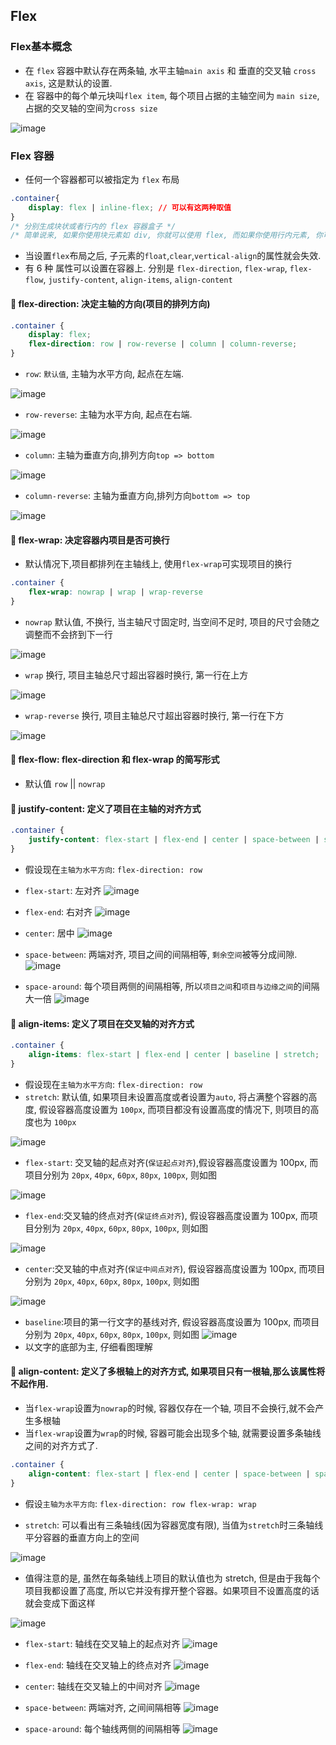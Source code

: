 ## Flex

### Flex基本概念
- 在 `flex` 容器中默认存在两条轴, 水平主轴`main axis` 和 垂直的交叉轴 `cross axis`, 这是默认的设置.
- 在 容器中的每个单元块叫`flex item`, 每个项目占据的主轴空间为 `main size`, 占据的交叉轴的空间为`cross size`

![image](https://user-images.githubusercontent.com/13994442/101132920-c83b4100-3642-11eb-9764-454e2a53f3c9.png)

### Flex 容器
- 任何一个容器都可以被指定为 `flex` 布局
```css
.container{
    display: flex | inline-flex; // 可以有这两种取值
}
/* 分别生成块状或者行内的 flex 容器盒子 */
/* 简单说来, 如果你使用块元素如 div, 你就可以使用 flex, 而如果你使用行内元素, 你可以使用 inline-flex */
```
- 当设置`flex`布局之后, 子元素的`float`,`clear`,`vertical-align`的属性就会失效.
- 有 6 种 属性可以设置在容器上. 分别是 `flex-direction`, `flex-wrap`, `flex-flow`, `justify-content`, `align-items`, `align-content`

#### 🎃 flex-direction: 决定主轴的方向(项目的排列方向)
```css
.container {
    display: flex;
    flex-direction: row | row-reverse | column | column-reverse;
}
```
- `row`: `默认值`, 主轴为水平方向, 起点在左端.

![image](https://user-images.githubusercontent.com/13994442/101133033-f456c200-3642-11eb-8378-ba2ca0072968.png)

- `row-reverse`: 主轴为水平方向, 起点在右端.

![image](https://user-images.githubusercontent.com/13994442/101133375-95de1380-3643-11eb-9084-9053d0615213.png)

- `column`: 主轴为垂直方向,排列方向`top => bottom`
 
![image](https://user-images.githubusercontent.com/13994442/101133924-91fec100-3644-11eb-87c0-b27182f3d911.png)

- `column-reverse`: 主轴为垂直方向,排列方向`bottom => top`

![image](https://user-images.githubusercontent.com/13994442/101133990-ab077200-3644-11eb-94a3-c7f4be4fb0a2.png)


#### 🎃 flex-wrap: 决定容器内项目是否可换行
- 默认情况下,项目都排列在主轴线上, 使用`flex-wrap`可实现项目的换行
```css
.container {
    flex-wrap: nowrap | wrap | wrap-reverse
}
```
- `nowrap` 默认值, 不换行, 当主轴尺寸固定时, 当空间不足时, 项目的尺寸会随之调整而不会挤到下一行

![image](https://user-images.githubusercontent.com/13994442/101134382-3bde4d80-3645-11eb-8a54-20f989c808c7.png)

- `wrap` 换行, 项目主轴总尺寸超出容器时换行, 第一行在上方

![image](https://user-images.githubusercontent.com/13994442/101134487-68926500-3645-11eb-9c3c-411ecb2d2aea.png)

- `wrap-reverse` 换行, 项目主轴总尺寸超出容器时换行, 第一行在下方

![image](https://user-images.githubusercontent.com/13994442/101134533-7ea02580-3645-11eb-9c83-0e36bd37bae0.png)


#### 🎃 flex-flow: flex-direction 和 flex-wrap 的简写形式
- 默认值 `row` || `nowrap`

#### 🎃 justify-content: 定义了项目在主轴的对齐方式
```css
.container {
    justify-content: flex-start | flex-end | center | space-between | space-around;
}
```
- 假设现在`主轴为水平方向`: `flex-direction: row`
- `flex-start`: 左对齐
![image](https://user-images.githubusercontent.com/13994442/101135504-dbe8a680-3646-11eb-9c55-652aedbd2d4e.png)

- `flex-end`: 右对齐
![image](https://user-images.githubusercontent.com/13994442/101135525-e3a84b00-3646-11eb-9dd0-fc7471a51f63.png)

- `center`: 居中
![image](https://user-images.githubusercontent.com/13994442/101135546-ea36c280-3646-11eb-8022-3eeac294b6ab.png)

- `space-between`: 两端对齐, 项目之间的间隔相等, `剩余空间`被等分成间隙.
![image](https://user-images.githubusercontent.com/13994442/101135635-09355480-3647-11eb-958e-7834ccb09ec2.png)

- `space-around`: 每个项目两侧的间隔相等, 所以`项目之间`和`项目与边缘之间`的间隔大一倍
![image](https://user-images.githubusercontent.com/13994442/101135657-0f2b3580-3647-11eb-9c71-782fa5dfce18.png)


#### 🎃 align-items: 定义了项目在交叉轴的对齐方式
```css
.container {
    align-items: flex-start | flex-end | center | baseline | stretch;
}
```
- 假设现在`主轴为水平方向`: `flex-direction: row`
- `stretch`: 默认值, 如果项目未设置高度或者设置为`auto`, 将占满整个容器的高度, 假设容器高度设置为 `100px`, 而项目都没有设置高度的情况下, 则项目的高度也为 `100px`
 
![image](https://user-images.githubusercontent.com/13994442/101136013-a1333e00-3647-11eb-80f0-58624791ec0e.png)

- `flex-start`: 交叉轴的起点对齐(`保证起点对齐`),假设容器高度设置为 100px, 而项目分别为 `20px`, `40px`, `60px`, `80px`, `100px`, 则如图

![image](https://user-images.githubusercontent.com/13994442/101136250-05ee9880-3648-11eb-861f-581c2f59933a.png)

- `flex-end`:交叉轴的终点对齐(`保证终点对齐`), 假设容器高度设置为 100px, 而项目分别为 `20px`, `40px`, `60px`, `80px`, `100px`, 则如图

![image](https://user-images.githubusercontent.com/13994442/101136510-654ca880-3648-11eb-9c15-a59fc7db91b7.png)

- `center`:交叉轴的中点对齐(`保证中间点对齐`), 假设容器高度设置为 100px, 而项目分别为 `20px`, `40px`, `60px`, `80px`, `100px`, 则如图

![image](https://user-images.githubusercontent.com/13994442/101136587-87dec180-3648-11eb-9edd-de41b9f9b63c.png)

- `baseline`:项目的第一行文字的基线对齐, 假设容器高度设置为 100px, 而项目分别为 `20px`, `40px`, `60px`, `80px`, `100px`, 则如图
![image](https://user-images.githubusercontent.com/13994442/101136771-c4122200-3648-11eb-85bd-406554542663.png)
- 以文字的底部为主, 仔细看图理解

#### 🎃 align-content: 定义了多根轴上的对齐方式, 如果项目只有一根轴,那么该属性将不起作用.
- 当`flex-wrap`设置为`nowrap`的时候, 容器仅存在一个轴, 项目不会换行,就不会产生多根轴
- 当`flex-wrap`设置为`wrap`的时候, 容器可能会出现多个轴, 就需要设置多条轴线之间的对齐方式了.
```css
.container {
    align-content: flex-start | flex-end | center | space-between | space-around | stretch;
}
```
- 假设`主轴为水平方向`: `flex-direction: row flex-wrap: wrap`

- `stretch`: 可以看出有三条轴线(因为容器宽度有限), 当值为`stretch`时三条轴线平分容器的垂直方向上的空间
 
![image](https://user-images.githubusercontent.com/13994442/101137979-8c0bde80-364a-11eb-80e5-6c71f6a9445b.png)

- 值得注意的是, 虽然在每条轴线上项目的默认值也为 stretch, 但是由于我每个项目我都设置了高度, 所以它并没有撑开整个容器。如果项目不设置高度的话就会变成下面这样

![image](https://user-images.githubusercontent.com/13994442/101138098-b2ca1500-364a-11eb-9efa-ea8aa8a3fb0c.png)

- `flex-start`: 轴线在交叉轴上的起点对齐
![image](https://user-images.githubusercontent.com/13994442/101138437-266c2200-364b-11eb-959e-d6a2f245544c.png)


- `flex-end`: 轴线在交叉轴上的终点对齐
![image](https://user-images.githubusercontent.com/13994442/101138457-2bc96c80-364b-11eb-9498-75fb1db248d2.png)


- `center`: 轴线在交叉轴上的中间对齐
![image](https://user-images.githubusercontent.com/13994442/101138477-31bf4d80-364b-11eb-8508-d596ad71e01d.png)


- `space-between`: 两端对齐, 之间间隔相等
![image](https://user-images.githubusercontent.com/13994442/101138488-371c9800-364b-11eb-88f1-b21997a4b5e6.png)


- `space-around`: 每个轴线两侧的间隔相等
![image](https://user-images.githubusercontent.com/13994442/101138511-3d127900-364b-11eb-985e-36f1dde2d6b2.png)

